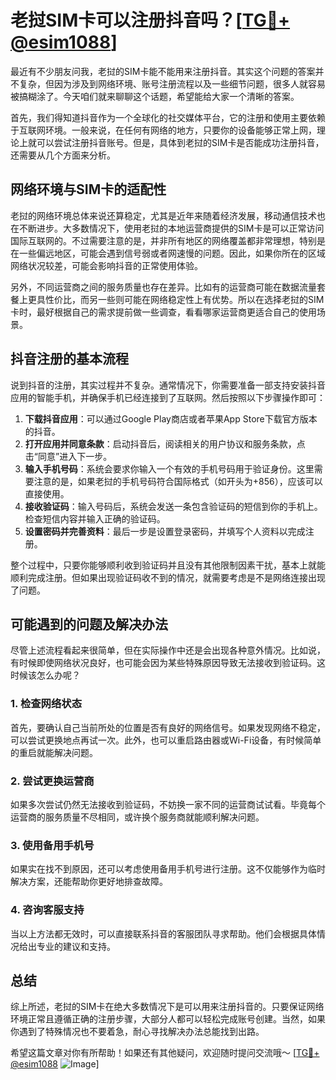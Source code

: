 # 老挝SIM卡可以注册抖音吗？[[TG💪+ @esim1088](https://t.me/s/esim1088)]

最近有不少朋友问我，老挝的SIM卡能不能用来注册抖音。其实这个问题的答案并不复杂，但因为涉及到网络环境、账号注册流程以及一些细节问题，很多人就容易被搞糊涂了。今天咱们就来聊聊这个话题，希望能给大家一个清晰的答案。

首先，我们得知道抖音作为一个全球化的社交媒体平台，它的注册和使用主要依赖于互联网环境。一般来说，在任何有网络的地方，只要你的设备能够正常上网，理论上就可以尝试注册抖音账号。但是，具体到老挝的SIM卡是否能成功注册抖音，还需要从几个方面来分析。

## 网络环境与SIM卡的适配性

老挝的网络环境总体来说还算稳定，尤其是近年来随着经济发展，移动通信技术也在不断进步。大多数情况下，使用老挝的本地运营商提供的SIM卡是可以正常访问国际互联网的。不过需要注意的是，并非所有地区的网络覆盖都非常理想，特别是在一些偏远地区，可能会遇到信号弱或者网速慢的问题。因此，如果你所在的区域网络状况较差，可能会影响抖音的正常使用体验。

另外，不同运营商之间的服务质量也存在差异。比如有的运营商可能在数据流量套餐上更具性价比，而另一些则可能在网络稳定性上有优势。所以在选择老挝的SIM卡时，最好根据自己的需求提前做一些调查，看看哪家运营商更适合自己的使用场景。

## 抖音注册的基本流程

说到抖音的注册，其实过程并不复杂。通常情况下，你需要准备一部支持安装抖音应用的智能手机，并确保手机已经连接到了互联网。然后按照以下步骤操作即可：

1. **下载抖音应用**：可以通过Google Play商店或者苹果App Store下载官方版本的抖音。
2. **打开应用并同意条款**：启动抖音后，阅读相关的用户协议和服务条款，点击“同意”进入下一步。
3. **输入手机号码**：系统会要求你输入一个有效的手机号码用于验证身份。这里需要注意的是，如果老挝的手机号码符合国际格式（如开头为+856），应该可以直接使用。
4. **接收验证码**：输入号码后，系统会发送一条包含验证码的短信到你的手机上。检查短信内容并输入正确的验证码。
5. **设置密码并完善资料**：最后一步是设置登录密码，并填写个人资料以完成注册。

整个过程中，只要你能够顺利收到验证码并且没有其他限制因素干扰，基本上就能顺利完成注册。但如果出现验证码收不到的情况，就需要考虑是不是网络连接出现了问题。

## 可能遇到的问题及解决办法

尽管上述流程看起来很简单，但在实际操作中还是会出现各种意外情况。比如说，有时候即使网络状况良好，也可能会因为某些特殊原因导致无法接收到验证码。这时候该怎么办呢？

### 1. 检查网络状态

首先，要确认自己当前所处的位置是否有良好的网络信号。如果发现网络不稳定，可以尝试更换地点再试一次。此外，也可以重启路由器或Wi-Fi设备，有时候简单的重启就能解决问题。

### 2. 尝试更换运营商

如果多次尝试仍然无法接收到验证码，不妨换一家不同的运营商试试看。毕竟每个运营商的服务质量不尽相同，或许换个服务商就能顺利解决问题。

### 3. 使用备用手机号

如果实在找不到原因，还可以考虑使用备用手机号进行注册。这不仅能够作为临时解决方案，还能帮助你更好地排查故障。

### 4. 咨询客服支持

当以上方法都无效时，可以直接联系抖音的客服团队寻求帮助。他们会根据具体情况给出专业的建议和支持。

## 总结

综上所述，老挝的SIM卡在绝大多数情况下是可以用来注册抖音的。只要保证网络环境正常且遵循正确的注册步骤，大部分人都可以轻松完成账号创建。当然，如果你遇到了特殊情况也不要着急，耐心寻找解决办法总能找到出路。

希望这篇文章对你有所帮助！如果还有其他疑问，欢迎随时提问交流哦～ [[TG💪+ @esim1088](https://t.me/s/esim1088) ![Image](https://i.postimg.cc/4NQfJmqS/Snipaste-2025-05-13-00-14-12.png)]